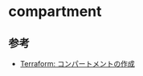 # compartment

## 参考

- [Terraform: コンパートメントの作成](https://docs.oracle.com/ja-jp/iaas/developer-tutorials/tutorials/tf-compartment/01-summary.htm)
